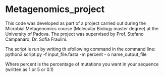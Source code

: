 # Metagenomics_project
This code was developed as part of a project carried out during the Microbial Metagenomics course (Molecular Biology master degree) at the University of Padova. The project was supervised by Prof. Stefano Campanaro, Dr. Sofia Fraulini.

The script is run by writing th efollowing command in the command line:
python3 script.py -f input_file.fasta -m percent - o name_output_file

Where percent is the percentage of mutations you want in your sequence (written as 1 or 5 or 0.1)
